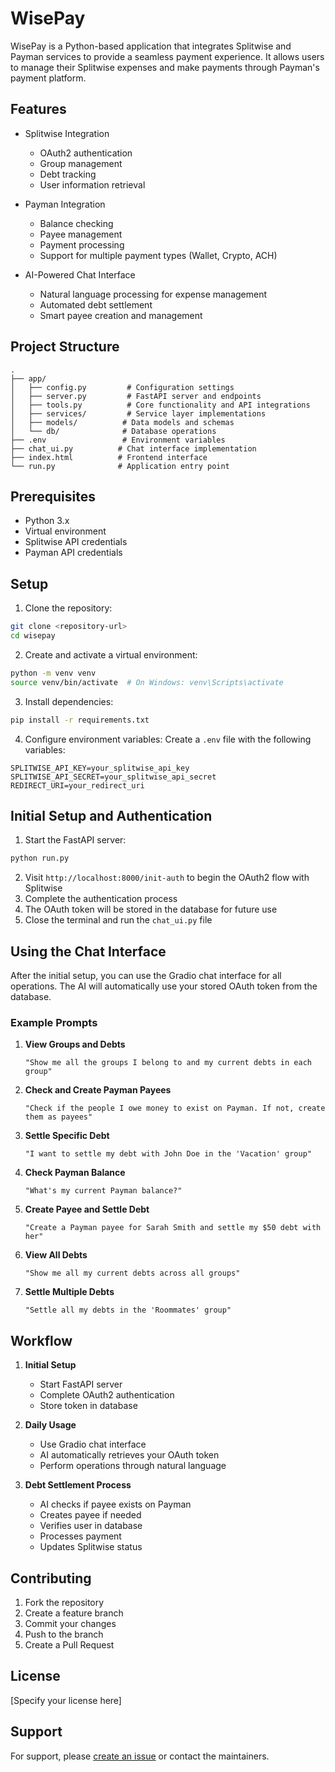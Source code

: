 # WisePay

WisePay is a Python-based application that integrates Splitwise and Payman services to provide a seamless payment experience. It allows users to manage their Splitwise expenses and make payments through Payman's payment platform.

## Features

- Splitwise Integration

  - OAuth2 authentication
  - Group management
  - Debt tracking
  - User information retrieval

- Payman Integration

  - Balance checking
  - Payee management
  - Payment processing
  - Support for multiple payment types (Wallet, Crypto, ACH)

- AI-Powered Chat Interface
  - Natural language processing for expense management
  - Automated debt settlement
  - Smart payee creation and management

## Project Structure

```
.
├── app/
│   ├── config.py         # Configuration settings
│   ├── server.py         # FastAPI server and endpoints
│   ├── tools.py          # Core functionality and API integrations
│   ├── services/         # Service layer implementations
│   ├── models/          # Data models and schemas
│   └── db/              # Database operations
├── .env                 # Environment variables
├── chat_ui.py          # Chat interface implementation
├── index.html          # Frontend interface
└── run.py              # Application entry point
```

## Prerequisites

- Python 3.x
- Virtual environment
- Splitwise API credentials
- Payman API credentials

## Setup

1. Clone the repository:

```bash
git clone <repository-url>
cd wisepay
```

2. Create and activate a virtual environment:

```bash
python -m venv venv
source venv/bin/activate  # On Windows: venv\Scripts\activate
```

3. Install dependencies:

```bash
pip install -r requirements.txt
```

4. Configure environment variables:
   Create a `.env` file with the following variables:

```
SPLITWISE_API_KEY=your_splitwise_api_key
SPLITWISE_API_SECRET=your_splitwise_api_secret
REDIRECT_URI=your_redirect_uri
```

## Initial Setup and Authentication

1. Start the FastAPI server:

```bash
python run.py
```

2. Visit `http://localhost:8000/init-auth` to begin the OAuth2 flow with Splitwise
3. Complete the authentication process
4. The OAuth token will be stored in the database for future use
5. Close the terminal and run the `chat_ui.py` file

## Using the Chat Interface

After the initial setup, you can use the Gradio chat interface for all operations. The AI will automatically use your stored OAuth token from the database.

### Example Prompts

1. **View Groups and Debts**

   ```
   "Show me all the groups I belong to and my current debts in each group"
   ```

2. **Check and Create Payman Payees**

   ```
   "Check if the people I owe money to exist on Payman. If not, create them as payees"
   ```

3. **Settle Specific Debt**

   ```
   "I want to settle my debt with John Doe in the 'Vacation' group"
   ```

4. **Check Payman Balance**

   ```
   "What's my current Payman balance?"
   ```

5. **Create Payee and Settle Debt**

   ```
   "Create a Payman payee for Sarah Smith and settle my $50 debt with her"
   ```

6. **View All Debts**

   ```
   "Show me all my current debts across all groups"
   ```

7. **Settle Multiple Debts**
   ```
   "Settle all my debts in the 'Roommates' group"
   ```

## Workflow

1. **Initial Setup**

   - Start FastAPI server
   - Complete OAuth2 authentication
   - Store token in database

2. **Daily Usage**

   - Use Gradio chat interface
   - AI automatically retrieves your OAuth token
   - Perform operations through natural language

3. **Debt Settlement Process**
   - AI checks if payee exists on Payman
   - Creates payee if needed
   - Verifies user in database
   - Processes payment
   - Updates Splitwise status

## Contributing

1. Fork the repository
2. Create a feature branch
3. Commit your changes
4. Push to the branch
5. Create a Pull Request

## License

[Specify your license here]

## Support

For support, please [create an issue](repository-issues-url) or contact the maintainers.
